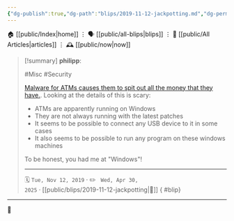 ```yaml
---
{"dg-publish":true,"dg-path":"blips/2019-11-12-jackpotting.md","dg-permalink":"2019/11/12/jackpotting/","permalink":"/2019/11/12/jackpotting/","title":"philipp @ 2019-11-12"}
---
```



<div class="transclusion internal-embed is-loaded"><div class="markdown-embed">




🏠 [[public/Index\|home]]  ⋮ 🗣️ [[public/all-blips\|blips]] ⋮  📝 [[public/All Articles\|articles]]  ⋮ 🕰️ [[public/now\|now]]


</div></div>


> [!summary] **philipp**:
>
> #Misc #Security
>
> [Malware for ATMs causes them to spit out all the money that they
> have.](https://www.tagesschau.de/investigativ/br-recherche/geldautomaten-cyberkriminalitaet-101.html).
> Looking at the details of this is scary:
>
> - ATMs are apparently running on Windows
> - They are not always running with the latest patches
> - It seems to be possible to connect any USB device to it in some cases
> - It also seems to be possible to run any program on these windows machines
> 
> To be honest, you had me at "Windows"!
> - - -
>
> 🗓️ <code>Tue, Nov 12, 2019</code>  · ✏️ <code> Wed, Apr 30, 2025</code>  · [[public/blips/2019-11-12-jackpotting\|🔗]]
{ #blip}


- - -

 👾

